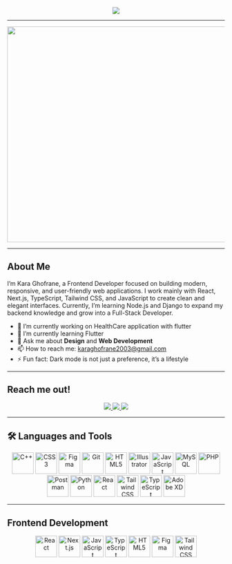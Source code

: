
<div align="center">

  <img src="https://readme-typing-svg.herokuapp.com?font=Fira+Code&size=30&duration=3000&pause=500&color=8A2BE2&center=true&vCenter=true&width=450&lines=Kara+Ghofrane" />

</div>

<hr/>
<div>
   <p align="center">
   <img src ="https://media1.giphy.com/media/v1.Y2lkPTc5MGI3NjExODB1aHJrcmw5ZW4xN2Y3ZXdibGZobGUwM3RvZHZhOXp6M3Vvc2tpdSZlcD12MV9pbnRlcm5hbF9naWZfYnlfaWQmY3Q9Zw/NKEt9elQ5cR68/giphy.gif"  width="800"
       height="500" />
 </p> 
</div>
<hr/>
<h2><strong>About Me</strong></h2>

I’m Kara Ghofrane, a Frontend Developer focused on building modern, responsive, and user-friendly web applications. I work mainly with React, Next.js, TypeScript, Tailwind CSS, and JavaScript to create clean and elegant interfaces. Currently, I’m learning Node.js and Django to expand my backend knowledge and grow into a Full-Stack Developer.

- 🔭 I’m currently working on HealthCare application with flutter
- 🌱 I’m currently learning Flutter
- 💬 Ask me about **Design** and **Web Development** 
- 📫 How to reach me: karaghofrane2003@gmail.com
- ⚡ Fun fact: Dark mode is not just a preference, it’s a lifestyle

<hr/>
<h2><strong> Reach me out!</strong></h2>

<div align="center">
  <a href="https://www.linkedin.com/in/kara-ghofrane-a7a015383/" target="_blank">
    <img src="https://img.shields.io/badge/LinkedIn-0077B5?style=for-the-badge&logo=linkedin&logoColor=white" />
  </a>
  <a href="mailto:karaghofrane2003l@gmail.com" target="_blank">
    <img src="https://img.shields.io/badge/Gmail-D14836?style=for-the-badge&logo=gmail&logoColor=white" />
  </a>
  <a href="https://ghofranekara.netlify.app/" target="_blank">
    <img src="https://img.shields.io/badge/Portfolio-000000?style=for-the-badge&logo=vercel&logoColor=white" />
  </a>
</div>
<hr/>
<h2><strong>🛠️ Languages and Tools</strong></h2>

<div align="center">
  <img src="https://cdn.jsdelivr.net/gh/devicons/devicon/icons/cplusplus/cplusplus-original.svg" alt="C++" width="50" height="50"/>
  <img src="https://cdn.jsdelivr.net/gh/devicons/devicon/icons/css3/css3-original.svg" alt="CSS3" width="50" height="50"/>
  <img src="https://cdn.jsdelivr.net/gh/devicons/devicon/icons/figma/figma-original.svg" alt="Figma" width="50" height="50"/>
  <img src="https://cdn.jsdelivr.net/gh/devicons/devicon/icons/git/git-original.svg" alt="Git" width="50" height="50"/>
  <img src="https://cdn.jsdelivr.net/gh/devicons/devicon/icons/html5/html5-original.svg" alt="HTML5" width="50" height="50"/>
  <img src="https://cdn.jsdelivr.net/gh/devicons/devicon/icons/illustrator/illustrator-plain.svg" alt="Illustrator" width="50" height="50"/>
  <img src="https://cdn.jsdelivr.net/gh/devicons/devicon/icons/javascript/javascript-original.svg" alt="JavaScript" width="50" height="50"/>
  <img src="https://cdn.jsdelivr.net/gh/devicons/devicon/icons/mysql/mysql-original.svg" alt="MySQL" width="50" height="50"/>
  <img src="https://cdn.jsdelivr.net/gh/devicons/devicon/icons/php/php-original.svg" alt="PHP" width="50" height="50"/>
  <img src="https://cdn.jsdelivr.net/gh/devicons/devicon/icons/postman/postman-original.svg" alt="Postman" width="50" height="50"/>
  <img src="https://cdn.jsdelivr.net/gh/devicons/devicon/icons/python/python-original.svg" alt="Python" width="50" height="50"/>
  <img src="https://cdn.jsdelivr.net/gh/devicons/devicon/icons/react/react-original.svg" alt="React" width="50" height="50"/>
  <img src="https://cdn.jsdelivr.net/gh/devicons/devicon/icons/tailwindcss/tailwindcss-plain.svg" alt="Tailwind CSS" width="50" height="50"/>
  <img src="https://cdn.jsdelivr.net/gh/devicons/devicon/icons/typescript/typescript-original.svg" alt="TypeScript" width="50" height="50"/>
  <img src="https://cdn.jsdelivr.net/gh/devicons/devicon/icons/xd/xd-plain.svg" alt="Adobe XD" width="50" height="50"/>
</div>

<hr/>
<h2><strong> Frontend Development</strong></h2>

<div align="center">
  <img src="https://cdn.jsdelivr.net/gh/devicons/devicon/icons/react/react-original.svg" alt="React" width="50" height="50"/>
  <img src="https://cdn.jsdelivr.net/gh/devicons/devicon/icons/nextjs/nextjs-original.svg" alt="Next.js" width="50" height="50"/>
  <img src="https://cdn.jsdelivr.net/gh/devicons/devicon/icons/javascript/javascript-original.svg" alt="JavaScript" width="50" height="50"/>
  <img src="https://cdn.jsdelivr.net/gh/devicons/devicon/icons/typescript/typescript-original.svg" alt="TypeScript" width="50" height="50"/>
  <img src="https://cdn.jsdelivr.net/gh/devicons/devicon/icons/html5/html5-original.svg" alt="HTML5" width="50" height="50"/>
  <img src="https://cdn.jsdelivr.net/gh/devicons/devicon/icons/figma/figma-original.svg" alt="Figma" width="50" height="50"/>
  <img src="https://cdn.jsdelivr.net/gh/devicons/devicon/icons/tailwindcss/tailwindcss-plain.svg" alt="Tailwind CSS" width="50" height="50"/>
</div>
 
